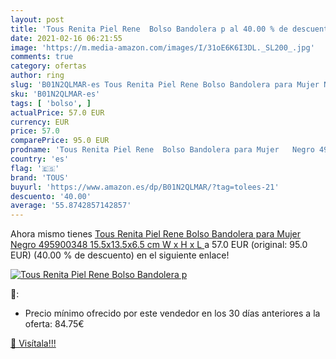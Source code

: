 ```yaml
---
layout: post
title: 'Tous Renita Piel Rene  Bolso Bandolera p al 40.00 % de descuento'
date: 2021-02-16 06:21:55
image: 'https://m.media-amazon.com/images/I/31oE6K6I3DL._SL200_.jpg'
comments: true
category: ofertas
author: ring
slug: 'B01N2QLMAR-es Tous Renita Piel Rene Bolso Bandolera para Mujer Negro...'
sku: 'B01N2QLMAR-es'
tags: [ 'bolso', ]
actualPrice: 57.0 EUR
currency: EUR
price: 57.0
comparePrice: 95.0 EUR
prodname: 'Tous Renita Piel Rene  Bolso Bandolera para Mujer   Negro 495900348   15.5x13.5x6.5 cm  W x H x L '
country: 'es'
flag: '🇪🇸'
brand: 'TOUS'
buyurl: 'https://www.amazon.es/dp/B01N2QLMAR/?tag=tolees-21'
descuento: '40.00'
average: '55.8742857142857'
---
```


Ahora mismo tienes [Tous Renita Piel Rene  Bolso Bandolera para Mujer   Negro 495900348   15.5x13.5x6.5 cm  W x H x L ](https://www.amazon.es/dp/B01N2QLMAR/?tag=tolees-21) a 57.0 EUR (original: 95.0 EUR) (40.00 %  de descuento) en el siguiente enlace!

[![Tous Renita Piel Rene  Bolso Bandolera p](https://m.media-amazon.com/images/I/31oE6K6I3DL._SL200_.jpg)](https://www.amazon.es/dp/B01N2QLMAR/?tag=tolees-21)

🔎:

- Precio mínimo ofrecido por este vendedor en los 30 días anteriores a la oferta: 84.75€

[🛒 Visítala!!!](https://www.amazon.es/dp/B01N2QLMAR/?tag=tolees-21)
